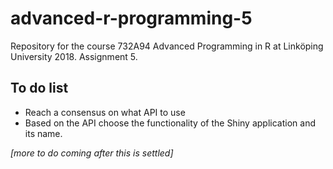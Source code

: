 # advanced-r-programming-5
Repository for the course 732A94 Advanced Programming in R at Linköping University 2018. Assignment 5.

## To do list

- Reach a consensus on what API to use
- Based on the API choose the functionality of the Shiny application and its name.

*[more to do coming after this is settled]*
